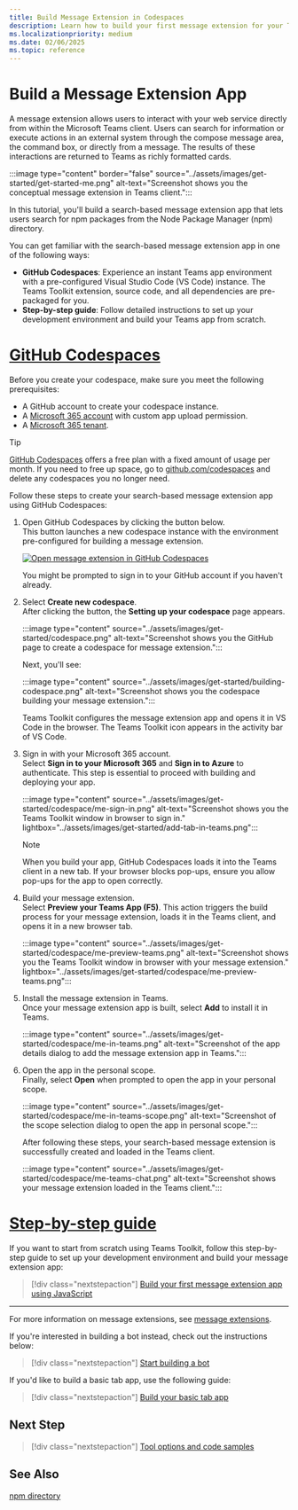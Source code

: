 ```yaml
---
title: Build Message Extension in Codespaces
description: Learn how to build your first message extension for your Teams app with the help of GitHub Codespaces, which opens the Toolkit extension and provides step-by-step guides.
ms.localizationpriority: medium
ms.date: 02/06/2025
ms.topic: reference
---
```


# Build a Message Extension App

A message extension allows users to interact with your web service directly from within the Microsoft Teams client. Users can search for information or execute actions in an external system through the compose message area, the command box, or directly from a message. The results of these interactions are returned to Teams as richly formatted cards.

:::image type="content" border="false" source="../assets/images/get-started/get-started-me.png" alt-text="Screenshot shows you the conceptual message extension in Teams client.":::

In this tutorial, you'll build a search-based message extension app that lets users search for npm packages from the Node Package Manager (npm) directory.

You can get familiar with the search-based message extension app in one of the following ways:

* **GitHub Codespaces**: Experience an instant Teams app environment with a pre-configured Visual Studio Code (VS Code) instance. The Teams Toolkit extension, source code, and all dependencies are pre-packaged for you.
* **Step-by-step guide**: Follow detailed instructions to set up your development environment and build your Teams app from scratch.

# [GitHub Codespaces](#tab/teamstoolkitcodespaces)

Before you create your codespace, make sure you meet the following prerequisites:

* A GitHub account to create your codespace instance.
* A [Microsoft 365 account](https://developer.microsoft.com/microsoft-365/dev-program) with custom app upload permission.
* A [Microsoft 365 tenant](../concepts/build-and-test/prepare-your-o365-tenant.md).

> [!TIP]
> [GitHub Codespaces](https://github.com/features/codespaces) offers a free plan with a fixed amount of usage per month. If you need to free up space, go to [github.com/codespaces](https://github.com/codespaces) and delete any codespaces you no longer need.

Follow these steps to create your search-based message extension app using GitHub Codespaces:

1. Open GitHub Codespaces by clicking the button below.  
   This button launches a new codespace instance with the environment pre-configured for building a message extension.

   <a href="https://github.com/codespaces/new?hide_repo_select=true&ref=v3&repo=348288141&machine=basicLinux32gb&location=WestUs2&devcontainer_path=.devcontainer%2Fnpm-search-message-extension-codespaces%2Fdevcontainer.json&resume=1" target="_blank"><img src="https://github.com/codespaces/badge.svg" alt="Open message extension in GitHub Codespaces"></a>

   You might be prompted to sign in to your GitHub account if you haven't already.

2. Select **Create new codespace**.  
   After clicking the button, the **Setting up your codespace** page appears.

   :::image type="content" source="../assets/images/get-started/codespace.png" alt-text="Screenshot shows you the GitHub page to create a codespace for message extension.":::

   Next, you'll see:

   :::image type="content" source="../assets/images/get-started/building-codespace.png" alt-text="Screenshot shows you the codespace building your message extension.":::

   Teams Toolkit configures the message extension app and opens it in VS Code in the browser. The Teams Toolkit icon appears in the activity bar of VS Code.

3. Sign in with your Microsoft 365 account.  
   Select **Sign in to your Microsoft 365** and **Sign in to Azure** to authenticate. This step is essential to proceed with building and deploying your app.

   :::image type="content" source="../assets/images/get-started/codespace/me-sign-in.png" alt-text="Screenshot shows you the Teams Toolkit window in browser to sign in." lightbox="../assets/images/get-started/add-tab-in-teams.png":::

   > [!NOTE]
   >
   > When you build your app, GitHub Codespaces loads it into the Teams client in a new tab. If your browser blocks pop-ups, ensure you allow pop-ups for the app to open correctly.

4. Build your message extension.  
   Select **Preview your Teams App (F5)**. This action triggers the build process for your message extension, loads it in the Teams client, and opens it in a new browser tab.

   :::image type="content" source="../assets/images/get-started/codespace/me-preview-teams.png" alt-text="Screenshot shows you the Teams Toolkit window in browser with your message extension." lightbox="../assets/images/get-started/codespace/me-preview-teams.png":::

5. Install the message extension in Teams.  
   Once your message extension app is built, select **Add** to install it in Teams.

   :::image type="content" source="../assets/images/get-started/codespace/me-in-teams.png" alt-text="Screenshot of the app details dialog to add the message extension app in Teams.":::

6. Open the app in the personal scope.  
   Finally, select **Open** when prompted to open the app in your personal scope.

   :::image type="content" source="../assets/images/get-started/codespace/me-in-teams-scope.png" alt-text="Screenshot of the scope selection dialog to open the app in personal scope.":::

   After following these steps, your search-based message extension is successfully created and loaded in the Teams client.

   :::image type="content" source="../assets/images/get-started/codespace/me-teams-chat.png" alt-text="Screenshot shows your message extension loaded in the Teams client.":::

# [Step-by-step guide](#tab/step-by-step-guide)

If you want to start from scratch using Teams Toolkit, follow this step-by-step guide to set up your development environment and build your message extension app:

> [!div class="nextstepaction"]
> [Build your first message extension app using JavaScript](../sbs-gs-msgext.yml)

---

For more information on message extensions, see [message extensions](../messaging-extensions/what-are-messaging-extensions.md).

If you're interested in building a bot instead, check out the instructions below:

> [!div class="nextstepaction"]
> [Start building a bot](build-notification-bot.md)

If you'd like to build a basic tab app, use the following guide:

> [!div class="nextstepaction"]
> [Build your basic tab app](build-basic-tab-app.md)

## Next Step

> [!div class="nextstepaction"]
> [Tool options and code samples](tool-options-and-code-samples.md)

## See Also

[npm directory](https://www.npmjs.com/)
